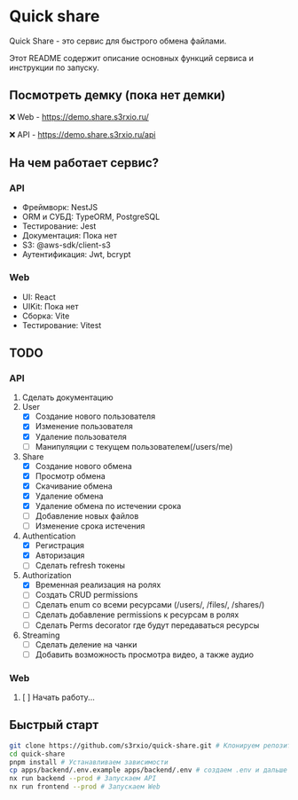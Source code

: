 # Quick share

Quick Share - это сервис для быстрого обмена файлами.

Этот README содержит описание основных функций сервиса и инструкции по запуску.

## Посмотреть демку (пока нет демки)

:x: Web - https://demo.share.s3rxio.ru/

:x: API - https://demo.share.s3rxio.ru/api

## На чем работает сервис?

### API

- Фреймворк: NestJS
- ORM и СУБД: TypeORM, PostgreSQL
- Тестирование: Jest
- Документация: Пока нет
- S3: @aws-sdk/client-s3
- Аутентификация: Jwt, bcrypt

### Web

- UI: React
- UIKit: Пока нет
- Сборка: Vite
- Тестирование: Vitest

## TODO

### API

1. Сделать документацию
2. User
   - [x] Создание нового пользователя
   - [x] Изменение пользователя
   - [x] Удаление пользователя
   - [ ] Манипуляции с текущем пользователем(/users/me)
3. Share
   - [x] Создание нового обмена
   - [x] Просмотр обмена
   - [x] Скачивание обмена
   - [x] Удаление обмена
   - [x] Удаление обмена по истечении срока
   - [ ] Добавление новых файлов
   - [ ] Изменение срока истечения
4. Authentication
   - [x] Регистрация
   - [x] Авторизация
   - [ ] Сделать refresh токены
5. Authorization
   - [x] Временная реализация на ролях
   - [ ] Создать CRUD permissions
   - [ ] Сделать enum со всеми ресурсами (/users/, /files/, /shares/)
   - [ ] Сделать добавление permissions к ресурсам в ролях
   - [ ] Сделать Perms decorator где будут передаваться ресурсы
6. Streaming
   - [ ] Сделать деление на чанки
   - [ ] Добавить возможность просмотра видео, а также аудио

### Web

1. [ ] Начать работу...

## Быстрый старт

```sh
git clone https://github.com/s3rxio/quick-share.git # Клонируем репозиторий
cd quick-share
pnpm install # Устанавливаем зависимости
cp apps/backend/.env.example apps/backend/.env # создаем .env и дальше в нем настраиваем все по своему вкусу
nx run backend --prod # Запускаем API
nx run frontend --prod # Запускаем Web
```
